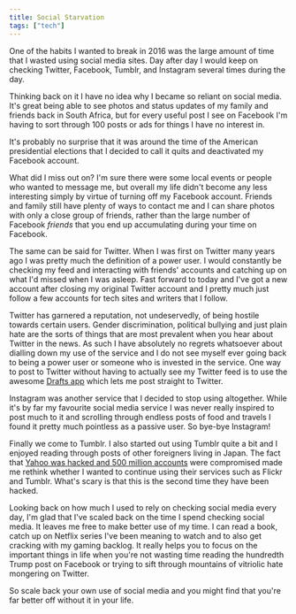 ```yaml
---
title: Social Starvation
tags: ["tech"]
---
```

One of the habits I wanted to break in 2016 was the large amount of time that I wasted using social media sites. Day after day I would keep on checking Twitter, Facebook, Tumblr, and Instagram several times during the day.

Thinking back on it I have no idea why I became so reliant on social media. It's great being able to see photos and status updates of my family and friends back in South Africa, but for every useful post I see on Facebook I'm having to sort through 100 posts or ads for things I have no interest in.

It's probably no surprise that it was around the time of the American presidential elections that I decided to call it quits and deactivated my Facebook account.

What did I miss out on? I'm sure there were some local events or people who wanted to message me, but overall my life didn't become any less interesting simply by virtue of turning off my Facebook account. Friends and family still have plenty of ways to contact me and I can share photos with only a close group of friends, rather than the large number of Facebook *friends* that you end up accumulating during your time on Facebook.

The same can be said for Twitter. When I was first on Twitter many years ago I was pretty much the definition of a power user. I would constantly be checking my feed and interacting with friends' accounts and catching up on what I'd missed when I was asleep. Fast forward to today and I've got a new account after closing my original Twitter account and I pretty much just follow a few accounts for tech sites and writers that I follow.

Twitter has garnered a reputation, not undeservedly, of being hostile towards certain users. Gender discrimination, political bullying and just plain hate are the sorts of things that are most prevalent when you hear about Twitter in the news. As such I have absolutely no regrets whatsoever about dialling down my use of the service and I do not see myself ever going back to being a power user or someone who is invested in the service. One way to post to Twitter without having to actually see my Twitter feed is to use the awesome [Drafts app][1] which lets me post straight to Twitter.

Instagram was another service that I decided to stop using altogether. While it's by far my favourite social media service I was never really inspired to post much to it and scrolling through endless posts of food and travels I found it pretty much pointless as a passive user. So bye-bye Instagram!

Finally we come to Tumblr. I also started out using Tumblr quite a bit and I enjoyed reading through posts of other foreigners living in Japan. The fact that [Yahoo was hacked and 500 million accounts][2] were compromised made me rethink whether I wanted to continue using their services such as Flickr and Tumblr. What's scary is that this is the second time they have been hacked.

Looking back on how much I used to rely on checking social media every day, I'm glad that I've scaled back on the time I spend checking social media. It leaves me free to make better use of my time. I can read a book, catch up on Netflix series I've been meaning to watch and to also get cracking with my gaming backlog. It really helps you to focus on the important things in life when you're not wasting time reading the hundredth Trump post on Facebook or trying to sift through mountains of vitriolic hate mongering on Twitter.

So scale back your own use of social media and you might find that you're far better off without it in your life.

 [1]: http://agiletortoise.com/drafts
 [2]: http://www.recode.net/2016/9/22/13021300/yahoo-hack-data-breach-500-million-accounts-stolen
